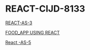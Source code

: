 # REACT-CIJD-8133
[REACT-AS-3](http://localhost:58199/)

[FOOD_APP USING REACT]( http://localhost:1234/)

[React -AS-5](http://localhost:1234/)
